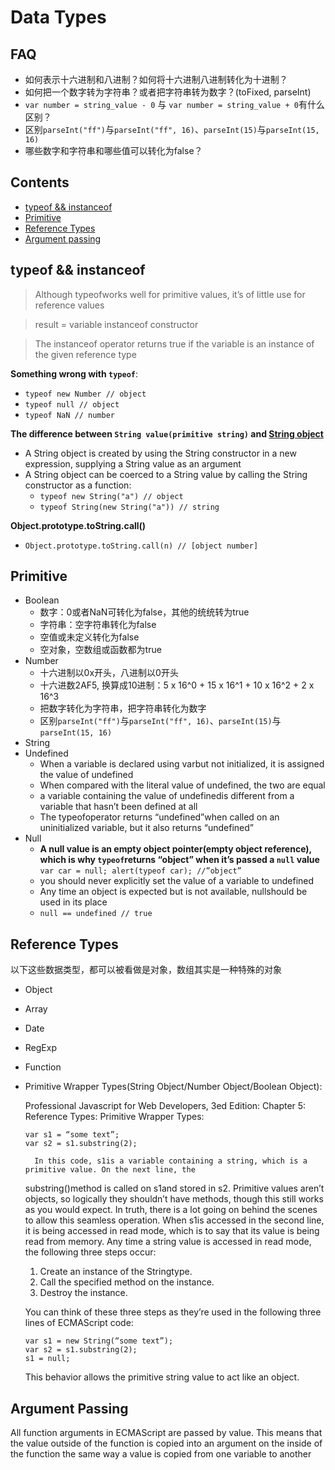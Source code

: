 # Data Types

## FAQ

- 如何表示十六进制和八进制？如何将十六进制八进制转化为十进制？
- 如何把一个数字转为字符串？或者把字符串转为数字？(toFixed, parseInt)
- `var number = string_value - 0` 与 `var number = string_value + 0`有什么区别？
- 区别`parseInt("ff")`与`parseInt("ff", 16)`、`parseInt(15)`与`parseInt(15, 16)`
- 哪些数字和字符串和哪些值可以转化为false？

## Contents

- [typeof && instanceof](#typeof--instanceof)
- [Primitive](#primitive)
- [Reference Types](#reference-types)
- [Argument passing](#argument-passing)

## typeof && instanceof

>Although typeofworks well for primitive values, it’s of little use for reference values

>result = variable instanceof constructor

>The instanceof operator returns true if the variable is an instance of the given reference type 

**Something wrong with `typeof`**:

- `typeof new Number // object`
- `typeof null // object`
- `typeof NaN // number`

**The difference between `String value(primitive string)` and [String object](http://es5.github.io/#x4.3.16)**

- A String object is created by using the String constructor in a new expression, supplying a String value as an argument
- A String object can be coerced to a String value by calling the String constructor as a function:
    - `typeof new String("a") // object`
    - `typeof String(new String("a")) // string`

**Object.prototype.toString.call()**

- `Object.prototype.toString.call(n) // [object number]`

## Primitive

- Boolean
    - 数字：0或者NaN可转化为false，其他的统统转为true
    - 字符串：空字符串转化为false
    - 空值或未定义转化为false
    - 空对象，空数组或函数都为true
- Number
    - 十六进制以0x开头，八进制以0开头
    - 十六进数2AF5, 换算成10进制：5 x 16^0 + 15 x 16^1 + 10 x 16^2 + 2 x 16^3
    - 把数字转化为字符串，把字符串转化为数字
    - 区别`parseInt("ff")`与`parseInt("ff", 16)`、`parseInt(15)`与`parseInt(15, 16)`
- String
- Undefined
    - When a variable is 
declared using varbut not initialized, it is assigned the value of undefined
    - When compared with the 
literal value of undefined, the two are equal
    - a variable containing the value of undefinedis different from a variable that hasn’t been 
defined at all
    - The typeofoperator returns “undefined”when called on an uninitialized variable, but it also 
returns “undefined”
- Null
    - **A null value is an empty object pointer(empty object reference), which is why `typeof`returns “object” when it’s passed a `null` value** `var car = null; alert(typeof car); //”object”`
    - you should never explicitly set the value of a variable to undefined
    - Any time an object is expected but is not available, nullshould be 
used in its place
    - `null == undefined // true` 

## Reference Types

以下这些数据类型，都可以被看做是对象，数组其实是一种特殊的对象

- Object
- Array
- Date
- RegExp
- Function
- Primitive Wrapper Types(String Object/Number Object/Boolean Object):

    Professional Javascript for Web Developers, 3ed Edition: Chapter 5: Reference Types: Primitive Wrapper Types:

    ```
    var s1 = “some text”;
    var s2 = s1.substring(2);
    ```

        In this code, s1is a variable containing a string, which is a primitive value. On the next line, the 
    substring()method is called on s1and stored in s2. Primitive values aren’t objects, so logically 
    they shouldn’t have methods, though this still works as you would expect. In truth, there is a lot 
    going on behind the scenes to allow this seamless operation. When s1is accessed in the second line, 
    it is being accessed in read mode, which is to say that its value is being read from memory. Any time 
    a string value is accessed in read mode, the following three steps occur:

    1. Create an instance of the Stringtype.
    2. Call the specified method on the instance.
    3. Destroy the instance.

    You can think of these three steps as they’re used in the following three lines of ECMAScript code:
    ```
    var s1 = new String(“some text”);
    var s2 = s1.substring(2);
    s1 = null;
    ```
    This behavior allows the primitive string value to act like an object.



## Argument Passing

All function arguments in ECMAScript are passed by value. This means that the value outside of 
the function is copied into an argument on the inside of the function the same way a value is copied 
from one variable to another